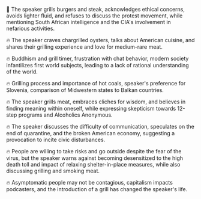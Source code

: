 🍔 The speaker grills burgers and steak, acknowledges ethical concerns, avoids lighter fluid, and refuses to discuss the protest movement, while mentioning South African intelligence and the CIA's involvement in nefarious activities.

🔥 The speaker craves chargrilled oysters, talks about American cuisine, and shares their grilling experience and love for medium-rare meat.

🔥 Buddhism and grill timer, frustration with chat behavior, modern society infantilizes first world subjects, leading to a lack of rational understanding of the world.

🔥 Grilling process and importance of hot coals, speaker's preference for Slovenia, comparison of Midwestern states to Balkan countries.

🔥 The speaker grills meat, embraces cliches for wisdom, and believes in finding meaning within oneself, while expressing skepticism towards 12-step programs and Alcoholics Anonymous.

🔥 The speaker discusses the difficulty of communication, speculates on the end of quarantine, and the broken American economy, suggesting a provocation to incite civic disturbances.

🔥 People are willing to take risks and go outside despite the fear of the virus, but the speaker warns against becoming desensitized to the high death toll and impact of relaxing shelter-in-place measures, while also discussing grilling and smoking meat.

🔥 Asymptomatic people may not be contagious, capitalism impacts podcasters, and the introduction of a grill has changed the speaker's life.

